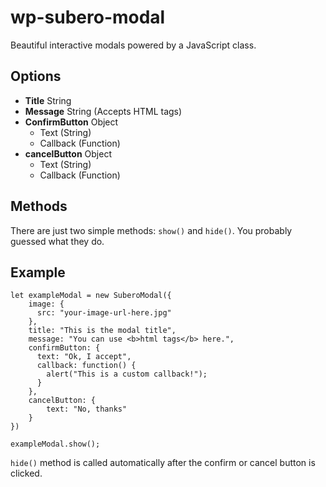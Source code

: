 # wp-subero-modal
Beautiful interactive modals powered by a JavaScript class.

## Options

* **Title** String  
* **Message** String (Accepts HTML tags)
* **ConfirmButton** Object
  * Text (String)
  * Callback (Function)
* **cancelButton** Object
  * Text (String)
  * Callback (Function)

## Methods
There are just two simple methods: `show()` and `hide()`. You probably guessed what they do.

## Example
```
let exampleModal = new SuberoModal({
    image: {
      src: "your-image-url-here.jpg"
    },
    title: "This is the modal title",
    message: "You can use <b>html tags</b> here.",
    confirmButton: {
      text: "Ok, I accept",
      callback: function() {
        alert("This is a custom callback!");
      }
    },
    cancelButton: {
        text: "No, thanks"
    }
})

exampleModal.show();
```
`hide()` method is called automatically after the confirm or cancel button is clicked.